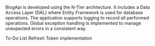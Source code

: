 BlogApi is developed using the N-Tier architecture. It includes a Data Access Layer (DAL) where Entity Framework is used for database operations. The application supports logging to record all performed operations. Global exception handling is implemented to manage unexpected errors in a consistent way.

To-Do List
Refresh Token implementation
